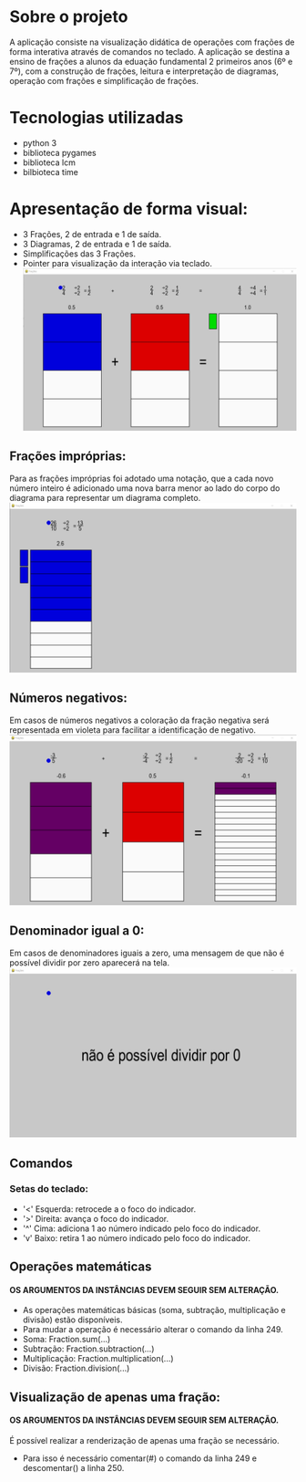 # Sobre o projeto
A aplicação consiste na visualização didática de operações com frações de forma interativa através de comandos no teclado.
A aplicação se destina a ensino de frações a alunos da eduação fundamental 2 primeiros anos (6º e 7º), com a construção de frações, leitura e interpretação de diagramas, operação com frações e simplificação de frações.

# Tecnologias utilizadas
- python 3
- biblioteca pygames
- biblioteca lcm
- bilbioteca time

# Apresentação de forma visual:
- 3 Frações, 2 de entrada e 1 de saída.
- 3 Diagramas, 2 de entrada e 1 de saída.
- Simplificações das 3 Frações.
- Pointer para visualização da interação via teclado.
![Interface](https://github.com/Borest5543/Fractions/blob/main/Images/fracoes.jpg)
## Frações impróprias:
Para as frações impróprias foi adotado uma notação, que a cada novo número inteiro é adicionado uma nova barra menor ao lado do corpo do diagrama para representar um diagrama completo.
![Fração imprópria](https://github.com/Borest5543/Fractions/blob/main/Images/fracao_inpropria.png)
## Números negativos:
Em casos de números negativos a coloração da fração negativa será representada em violeta para facilitar a identificação de negativo.
![número negativo](https://github.com/Borest5543/Fractions/blob/main/Images/fracao_negativa.png)
## Denominador igual a 0:
Em casos de denominadores iguais a zero, uma mensagem de que não é possível dividir por zero aparecerá na tela.
![denominador 0](https://github.com/Borest5543/Fractions/blob/main/Images/denominador0.png)

## Comandos
### Setas do teclado:
- '<' Esquerda: retrocede a o foco do indicador.
- '>' Direita: avança o foco do indicador. 
- '^' Cima: adiciona 1 ao número indicado pelo foco do indicador.
- 'v' Baixo: retira 1 ao número indicado pelo foco do indicador.

## Operações matemáticas
#### OS ARGUMENTOS DA INSTÂNCIAS DEVEM SEGUIR SEM ALTERAÇÃO.
- As operações matemáticas básicas (soma, subtração, multiplicação e divisão) estão disponíveis.
- Para mudar a operação é necessário alterar o comando da linha 249.
- Soma: Fraction.sum(...)
- Subtração: Fraction.subtraction(...)
- Multiplicação: Fraction.multiplication(...)
- Divisão: Fraction.division(...)

## Visualização de apenas uma fração:
#### OS ARGUMENTOS DA INSTÂNCIAS DEVEM SEGUIR SEM ALTERAÇÃO.
É possível realizar a renderização de apenas uma fração se necessário.
- Para isso é necessário comentar(#) o comando da linha 249 e descomentar() a linha 250.
